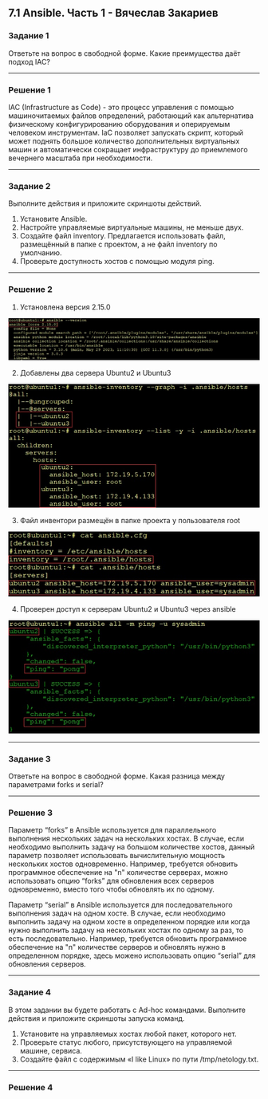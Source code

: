 ## 7.1 Ansible. Часть 1 - Вячеслав Закариев

### Задание 1

Ответьте на вопрос в свободной форме.
Какие преимущества даёт подход IAC?

---

### Решение 1

IAC (Infrastructure as Code) - это процесс управления с помощью машиночитаемых файлов определений, работающий как альтернатива физическому конфигурированию оборудования и оперируемым человеком инструментам.
IaC позволяет запускать скрипт, который может поднять большое количество дополнительных виртуальных машин и автоматически сокращает инфраструктуру до приемлемого вечернего масштаба при необходимости.

---

### Задание 2

Выполните действия и приложите скриншоты действий.

1. Установите Ansible.
2. Настройте управляемые виртуальные машины, не меньше двух.
3. Создайте файл inventory. Предлагается использовать файл, размещённый в папке с проектом, а не файл inventory по умолчанию.
4. Проверьте доступность хостов с помощью модуля ping.

---

### Решение 2

1. Установлена версия 2.15.0

![Установлена версия 2.15.0](https://github.com/SlavaZakariev/netology/blob/cd49c66445acfc3024f28e0e9cf8b59697fe108f/ci-cd/7.1_ansible_part1/resources/ansible_1.1.jpg)

2. Добавлены два сервера Ubuntu2 и Ubuntu3

![Добавлены два сервера](https://github.com/SlavaZakariev/netology/blob/9810ac76b31603dfacd3c2f509e81ec44d4b8504/ci-cd/7.1_ansible_part1/resources/ansible_2.1.jpg)

3. Файл инвентори размещён в папке проекта у пользователя root

![Файл инвентори](https://github.com/SlavaZakariev/netology/blob/9810ac76b31603dfacd3c2f509e81ec44d4b8504/ci-cd/7.1_ansible_part1/resources/ansible_3.1.jpg)

4. Проверен доступ к серверам Ubuntu2 и Ubuntu3 через ansible

![Ping](https://github.com/SlavaZakariev/netology/blob/9810ac76b31603dfacd3c2f509e81ec44d4b8504/ci-cd/7.1_ansible_part1/resources/ansible_4.1.jpg)

---

### Задание 3

Ответьте на вопрос в свободной форме.
Какая разница между параметрами forks и serial?

---

### Решение 3

Параметр “forks” в Ansible используется для параллельного выполнения нескольких задач на нескольких хостах. В случае, если необходимо выполнить задачу на большом количестве хостов, данный параметр позволяет использовать вычислительную мощность нескольких хостов одновременно. Например, требуется обновить программное обеспечение на "n" количестве серверах, можно использовать опцию “forks” для обновления всех серверов одновременно, вместо того чтобы обновлять их по одному.

Параметр “serial” в Ansible используется для последовательного выполнения задач на одном хосте. В случае, если необходимо выполнить задачу на одном хосте в определенном порядке или когда нужно выполнить задачу на нескольких хостах по одному за раз, то есть последовательно. Например, требуется обновить программное обеспечение на "n" количестве серверов и обновлять нужно в определенном порядке, здесь можено использовать опцию “serial” для обновления серверов.

---

### Задание 4

В этом задании вы будете работать с Ad-hoc командами.
Выполните действия и приложите скриншоты запуска команд.

1. Установите на управляемых хостах любой пакет, которого нет.
2. Проверьте статус любого, присутствующего на управляемой машине, сервиса.
3. Создайте файл с содержимым «I like Linux» по пути /tmp/netology.txt.

---

### Решение 4
